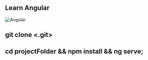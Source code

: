 ## Learn Angular
![Angular](https://miro.medium.com/v2/resize:fit:750/1*YPSX0nSww0SsNGCQyBNOpA.jpeg)

## git clone <.git>
## cd projectFolder && npm install && ng serve;
